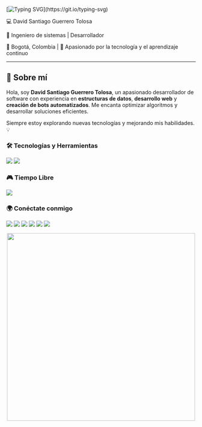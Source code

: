 [![Typing SVG](https://readme-typing-svg.herokuapp.com?font=Silkscreen&pause=1000&color=F7F7F7&center=false&width=500&lines=El+%C3%BAnico+l%C3%ADmite+es+tu+imaginaci%C3%B3n...;+y+la+RAM.)](https://git.io/typing-svg)

 💻 David Santiago Guerrero Tolosa  

🚀 Ingeniero de sistemas | Desarrollador  

📍 Bogotá, Colombia | 🌱 Apasionado por la tecnología y el aprendizaje continuo  

---

## 📝 Sobre mí  

Hola, soy **David Santiago Guerrero Tolosa**, un apasionado desarrollador de software con experiencia en **estructuras de datos**, **desarrollo web** y **creación de bots automatizados**. Me encanta optimizar algoritmos y desarrollar soluciones eficientes.  

Siempre estoy explorando nuevas tecnologías y mejorando mis habilidades. 💡  

### 🛠️ Tecnologías y Herramientas  
<p align="left">
  <img src="https://skillicons.dev/icons?i=java,py,js,html,css&theme=light" />
  <img src="https://skillicons.dev/icons?i=github,vscode&theme=light" />
</p>

### 🎮 Tiempo Libre  
<p align="left">
  <img src="https://skillicons.dev/icons?i=bots,unity,robloxstudio&theme=light" />
</p>

### 🌍 Conéctate conmigo  
<p align="left">
  <a href="https://discord.com/users/695857077163261952"><img src="https://skillicons.dev/icons?i=discord" /></a>
  <a href="https://x.com/santyx_gt"><img src="https://skillicons.dev/icons?i=twitter" /></a>
  <a href="mailto:davidsantiagoguerrerotolosa@gmail.com"><img src="https://skillicons.dev/icons?i=gmail" /></a>
  <a href="https://www.instagram.com/santyxgt_/?hl=es"><img src="https://skillicons.dev/icons?i=instagram" /></a>
  <a href="https://www.linkedin.com/in/david-santiago-guerrero-tolosa-974b0334a/"><img src="https://skillicons.dev/icons?i=linkedin" /></a>
  <a href="https://www.notion.so/David-Santiago-Guerrero-Tolosa-1c8f2066b9bf808b9167ee9fb68cbaa4"><img src="https://skillicons.dev/icons?i=notion" /></a>
</p>

<p align="center">
  <img src="https://media3.giphy.com/media/v1.Y2lkPTc5MGI3NjExbnpwODFhNW1xcXFrZHRoMGNvdTN2cGRhOGNnNDNvMDFsMWJ3ZWU5ayZlcD12MV9pbnRlcm5hbF9naWZfYnlfaWQmY3Q9cw/HujXZ3C3pbq0Z7hKVr/giphy.gif" width="500" />
</p>

